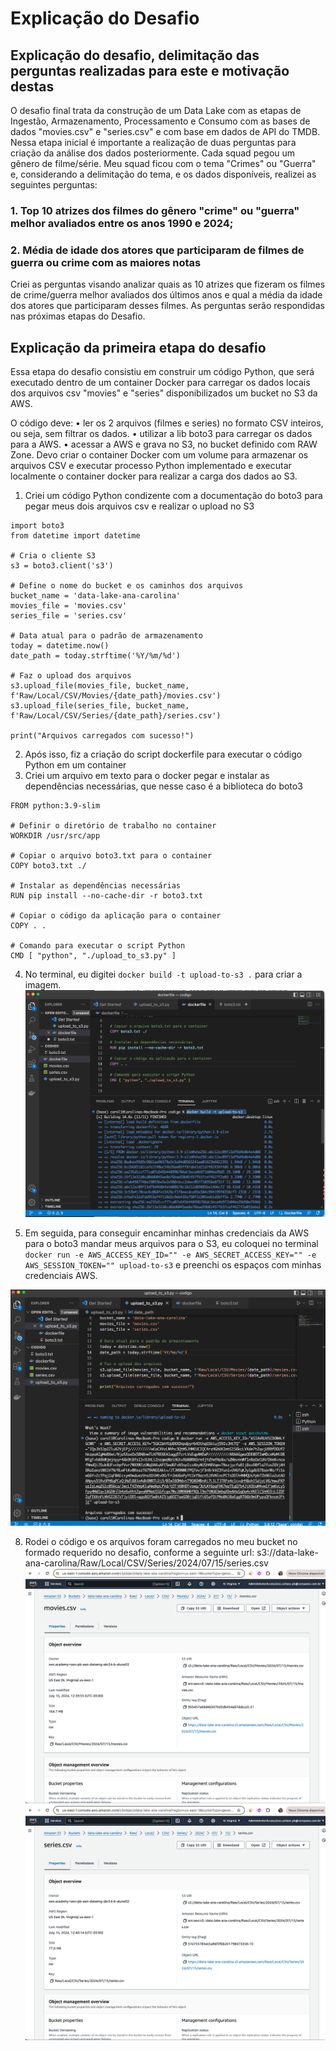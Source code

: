 # Explicação do Desafio 
## Explicação do desafio, delimitação das perguntas realizadas para este e motivação destas
O desafio final trata da construção de um Data Lake com as etapas de Ingestão, Armazenamento, Processamento e Consumo com as bases de dados "movies.csv" e "series.csv" e com base em dados de API do TMDB. 
Nessa etapa inicial é importante a realização de duas perguntas para criação da análise dos dados posteriormente.
Cada squad pegou um gênero de filme/série. Meu squad ficou com o tema "Crimes" ou "Guerra" e, considerando a delimitação do tema, e os dados disponíveis, realizei as seguintes perguntas:
### 1. Top 10 atrizes dos filmes do gênero "crime" ou "guerra" melhor avaliados entre os anos 1990 e 2024;
### 2. Média de idade dos atores que participaram de filmes de guerra ou crime com as maiores notas
Criei as perguntas visando analizar quais as 10 atrizes que fizeram os filmes de crime/guerra melhor avaliados dos últimos anos e qual a média da idade dos atores que participaram desses filmes.
As perguntas serão respondidas nas próximas etapas do Desafio.

## Explicação da primeira etapa do desafio 
Essa etapa do desafio consistiu em construir um código Python, que será executado dentro de um container Docker para carregar os dados locais dos arquivos csv "movies" e "series" disponibilizados um bucket no S3 da AWS.

O código deve: 
• ler os 2 arquivos (filmes e series) no formato CSV inteiros, ou seja, sem filtrar os dados.
• utilizar a lib boto3 para carregar os dados para a AWS.
• acessar a AWS e grava no S3, no bucket definido com RAW Zone.
Devo criar o container Docker com um volume para armazenar os arquivos CSV e executar processo Python implementado e
executar localmente o container docker para realizar a carga dos dados ao S3.

1. Criei um código Python condizente com a documentação do boto3 para pegar meus dois arquivos csv e realizar o upload no S3
```
import boto3
from datetime import datetime

# Cria o cliente S3
s3 = boto3.client('s3')

# Define o nome do bucket e os caminhos dos arquivos
bucket_name = 'data-lake-ana-carolina'
movies_file = 'movies.csv'
series_file = 'series.csv'

# Data atual para o padrão de armazenamento
today = datetime.now()
date_path = today.strftime('%Y/%m/%d')

# Faz o upload dos arquivos
s3.upload_file(movies_file, bucket_name, f'Raw/Local/CSV/Movies/{date_path}/movies.csv')
s3.upload_file(series_file, bucket_name, f'Raw/Local/CSV/Series/{date_path}/series.csv')

print("Arquivos carregados com sucesso!")
```


2. Após isso, fiz a criação do script dockerfile para executar o código Python em um container
3. Criei um arquivo em texto para o docker pegar e instalar as dependências necessárias, que nesse caso é a biblioteca do boto3


```# Usar uma imagem oficial do Python como base
FROM python:3.9-slim

# Definir o diretório de trabalho no container
WORKDIR /usr/src/app

# Copiar o arquivo boto3.txt para o container
COPY boto3.txt ./

# Instalar as dependências necessárias
RUN pip install --no-cache-dir -r boto3.txt

# Copiar o código da aplicação para o container
COPY . .

# Comando para executar o script Python
CMD [ "python", "./upload_to_s3.py" ]
```


4. No terminal, eu digitei `docker build -t upload-to-s3 .` para criar a imagem.
![Image](/sprint_06/Evidencias/01.png)

6. Em seguida, para conseguir encaminhar minhas credenciais da AWS para o boto3 mandar meus arquivos para o S3, eu coloquei no terminal `docker run -e AWS_ACCESS_KEY_ID="" -e AWS_SECRET_ACCESS_KEY="" -e AWS_SESSION_TOKEN="" upload-to-s3` e preenchi os espaços com minhas credenciais AWS.

![Image](/sprint_06/Evidencias/03.png)

8. Rodei o código e os arquivos foram carregados no meu bucket no formado requerido no desafio, conforme a seguinte url: s3://data-lake-ana-carolina/Raw/Local/CSV/Series/2024/07/15/series.csv
![Image](/sprint_06/Evidencias/05.png)
![Image](/sprint_06/Evidencias/06.png)

